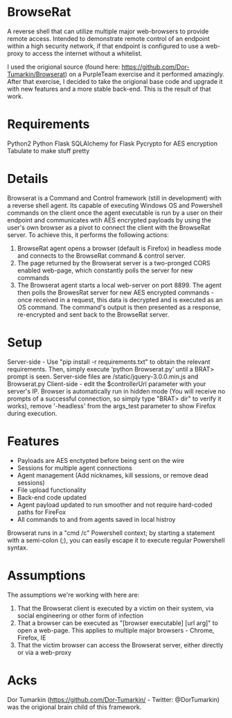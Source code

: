 # BrowseRat
A reverse shell that can utilize multiple major web-browsers to provide remote access. Intended to demonstrate remote control of an endpoint within a high security network, if that endpoint is configured to use a web-proxy to access the internet without a whitelist.

I used the origional source (found here: https://github.com/Dor-Tumarkin/Browserat) on a PurpleTeam exercise and it performed amazingly.  After that exercise, I decided to take the origional base code and upgrade it with new features and a more stable back-end. This is the result of that work. 

# Requirements
Python2
Python Flask
SQLAlchemy for Flask
Pycrypto for AES encryption
Tabulate to make stuff pretty

# Details
Browserat is a Command and Control framework (still in development) with a reverse shell agent. Its capable of executing Windows OS and Powershell commands on the client once the agent executable is run by a user on their endpoint and communicates wtih AES encrypted payloads by using the user's own browser as a pivot to connect the client with the BrowseRat server. To achieve this, it performs the following actions:

1. BrowseRat agent opens a browser (default is Firefox) in headless mode and connects to the BrowseRat command & control server.
2. The page returned by the Browserat server is a two-pronged CORS enabled web-page, which constantly polls the server for new commands 
3. The Browserat agent starts a local web-server on port 8899.  The agent then polls the BrowesRat server for new AES encrypted commands  - once received in a request, this data is decrypted and is executed as an OS command. The command's output is then presented as a response, re-encrypted and sent back to the BrowseRat server.

# Setup
Server-side - Use "pip install -r requirements.txt" to obtain the relevant requirements. Then, simply execute 'python Browserat.py' until a BRAT> prompt is seen. Server-side files are /static/jquery-3.0.0.min.js and Browserat.py
Client-side - edit the $controllerUrl parameter with your server's IP. Browser is automatically run in hidden mode (You will receive no prompts of a successful connection, so simply type "BRAT> dir" to verify it works), remove '-headless' from the args_test parameter to show Firefox during execution. 

# Features
* Payloads are AES enctypted before being sent on the wire
* Sessions for multiple agent connections 
* Agent management (Add nicknames, kill sessions, or remove dead sessions)
* File upload functionality
* Back-end code updated
* Agent payload updated to run smoother and not require hard-coded paths for FireFox
* All commands to and from agents saved in local histroy 

Browserat runs in a "cmd /c" Powershell context; by starting a statement with a semi-colon (;), you can easily escape it to execute regular Powershell syntax.

# Assumptions
The assumptions we're working with here are:

1. That the Browserat client is executed by a victim on their system, via social engineering or other form of infection
2. That a browser can be executed as "[browser executable] [url arg]" to open a web-page. This applies to multiple major browsers - Chrome, Firefox, IE
3. That the victim browser can access the Browserat server, either directly or via a web-proxy

# Acks
Dor Tumarkin (https://github.com/Dor-Tumarkin/ - Twitter: @DorTumarkin) was the origional brain child of this framework.   
